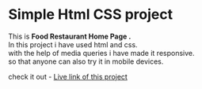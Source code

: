 # Simple Html CSS project

This is **Food Restaurant Home Page .** <br/>
In this project i have used html and css.<br/>
with the help of media queries i have made it responsive.<br/>
so that anyone can also try it in mobile devices.<br/> 

check it out - [Live link of this project](https://ashish-nagars-html-css-project-2.netlify.app/)

